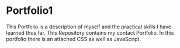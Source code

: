 # Portfolio1
 This Portfolio is a description of myself and the practical skills I have learned thus far.
This Repository contains my contact Portfolio.
In this portfolio there is an attached CSS as well as JavaScript.
